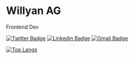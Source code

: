 # Willyan AG

Frontend Dev

[![Twitter Badge](https://img.shields.io/badge/-@willyanfx-0080f1?style=flat-square&labelColor=0080f1&logo=twitter&logoColor=white&link=https://twitter.com/willyanfx)](https://twitter.com/willyanfx) 
[![Linkedin Badge](https://img.shields.io/badge/-Willyan%20AG-0080f1?style=flat-square&logo=Linkedin&logoColor=white&link=https://www.linkedin.com/in/willyanfx/)](https://www.linkedin.com/in/willyanfx/) 
[![Gmail Badge](https://img.shields.io/badge/-willyan.fx@gmail.com-0080f1?style=flat-square&logo=Gmail&logoColor=white&link=mailto:willyan.fx@gmail.com)](mailto:willyan.fx@gmail.com)

[![Top Langs](https://github-readme-stats.vercel.app/api/top-langs/?username=willyanfx)](https://github.com/willyanfx)

<!--
**willyanfx/willyanfx** is a ✨ _special_ ✨ repository because its `README.md` (this file) appears on your GitHub profile.
#0080f1fa
Here are some ideas to get you started:

- 🔭 I’m currently working on ...
- 🌱 I’m currently learning ...
- 👯 I’m looking to collaborate on ...
- 🤔 I’m looking for help with ...
- 💬 Ask me about ...
- 📫 How to reach me: ...
- ⚡ Fun fact: ...
-->
